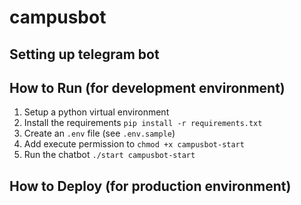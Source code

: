 # campusbot

## Setting up telegram bot

## How to Run (for development environment)
1. Setup a python virtual environment
2. Install the requirements `pip install -r requirements.txt`
3. Create an `.env` file (see `.env.sample`)
4. Add execute permission to `chmod +x campusbot-start`
5. Run the chatbot `./start campusbot-start`

## How to Deploy (for production environment)
